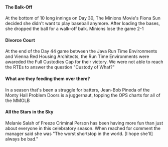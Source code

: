 #### The Balk-Off
At the bottom of 10 long innings on Day 30, The Minions Movie's Fiona Sun decided she didn't want to play baseball anymore. After loading the bases, she dropped the ball for a walk-off balk. Minions lose the game 2-1

#### Divorce Court
At the end of the Day 44 game between the Java Run Time Environments and Vienna Red Housing Architects, the Run Time Environments were awareded the Full Custodies Cap for their victory. We were not able to reach the RTEs to answer the question "Custody of What?"

#### What are they feeding them over there?
In a season that's been a struggle for batters, Jean-Bob Pineda of the Monty Hall Problem Doors is a juggernaut, topping the OPS charts for all of the MMOLB

#### All the Stars in the Sky

Melanie Salah of Freeze Criminal Person has been having more fun than just about everyone in this celebratory season. When reached for comment the manager said she was "The worst shortstop in the world. [I hope she'll] always be bad." 